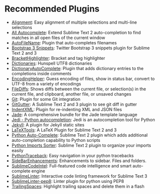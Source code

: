 # Recommended Plugins

- [Alignment](https://github.com/wbond/sublime_alignment/issues): Easy alignment of multiple selections and multi-line selections
- [All Autocomplete](https://github.com/alienhard/SublimeAllAutocomplete): Extend Sublime Text 2 auto-completion to find matches in all open files of the current window
- [AutoFileName](https://github.com/BoundInCode/AutoFileName): Plugin that auto-completes filenames
- [Bootstrap 3 Snippets](https://github.com/JasonMortonNZ/bs3-sublime-plugin): Twitter Bootstrap 3 snippets plugin for Sublime Text 2 and 3
- [BracketHighlighter](https://github.com/facelessuser/BracketHighlighter): Bracket and tag highlighter
- [Dictionaries](https://github.com/SublimeText/Dictionaries): Hunspell UTF8 dictionaries
- [DictionaryAutoComplete](https://github.com/Zinggi/DictionaryAutoComplete): Plugin that adds dictionary entries to the completions inside comments
- [EncodingHelper](https://github.com/SublimeText/EncodingHelper): Guess encoding of files, show in status bar, convert to UTF-8 from a variety of encodings
- [FileDiffs](https://github.com/colinta/SublimeFileDiffs): Shows diffs between the current file, or selection(s) in the current file, and clipboard, another file, or unsaved changes
- [Git](https://github.com/kemayo/sublime-text-git): Plugin for some Git integration
- [GitGutter](https://github.com/jisaacks/GitGutter): A Sublime Text 2 and 3 plugin to see git diff in gutter
- [IndentXML](https://github.com/alek-sys/sublimetext_indentxml): Plugin for re-indenting XML and JSON files
- [Jade](https://github.com/davidrios/jade-tmbundle): A comprehensive bundle for the Jade template language
- [Jedi - Python autocompletion](https://github.com/srusskih/SublimeJEDI): Jedi is an autocompletion tool for Python
- [Jekyll](https://github.com/23maverick23/sublime-jekyll): A plugin for Jekyll static sites
- [LaTeXTools](https://github.com/SublimeText/LaTeXTools): A LaTeX Plugin for Sublime Text 2 and 3
- [Python Auto-Complete](https://github.com/eliquious/Python-Auto-Complete): Sublime Text 2 plugin which adds additional auto-completion capability to Python scripts
- [Python Imports Sorter](https://github.com/vi4m/sublime_python_imports): Sublime Text 2 plugin to organize your imports easily
- [PythonTraceback](https://github.com/kedder/sublime-python-traceback): Easy navigation in your python tracebacks
- [SideBarEnhancements](https://github.com/titoBouzout/SideBarEnhancements): Enhancements to sidebar. Files and folders.
- [SublimeCodeIntel](https://www.sublimecodeintel.com/): Full-featured code intelligence and smart auto-complete engine
- [SublimeLinter](http://sublimelinter.readthedocs.org/): Interactive code linting framework for Sublime Text 3
- [SublimeLinter-pep8](https://github.com/SublimeLinter/SublimeLinter-pep8): Linter plugin for python using PEP8
- [TrailingSpaces](https://github.com/SublimeText/TrailingSpaces): Highlight trailing spaces and delete them in a flash
